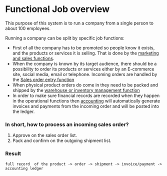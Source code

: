 # Functional Job overview

This purpose of this system is to run a company from a single person to about 100 employees.

Running a company can be split by specific job functions:
- First of all the company has to be promoted so people know it exists, and the products or services it is selling. That is done by the [marketing and sales functions](end_user/marketing_sales.md).
- When the company is known by its target audience, there should be a possibility to order its products or services either by an E-commerce site, social media, email or telephone. Incoming orders are handled by the [Sales order entry function](end_user/sales_order_entry.md)
- When physical product orders do come in they need to be packed and shipped by the [warehouse or inventory management function](end_user/inventory_management.md)
- In order to make sure financial records are recorded when they happen in the operational functions then [accounting](end_user/accounting.md) will automatically generate invoices and payments from the incoming order and will be posted into the ledger.

### In short, how to process an incoming sales order?
1. Approve on the sales order list.
2. Pack and confirm on the outgoing shipment list.

### Result
    full record  of the product -> order -> shipment -> invoice/payment -> accounting ledger


  